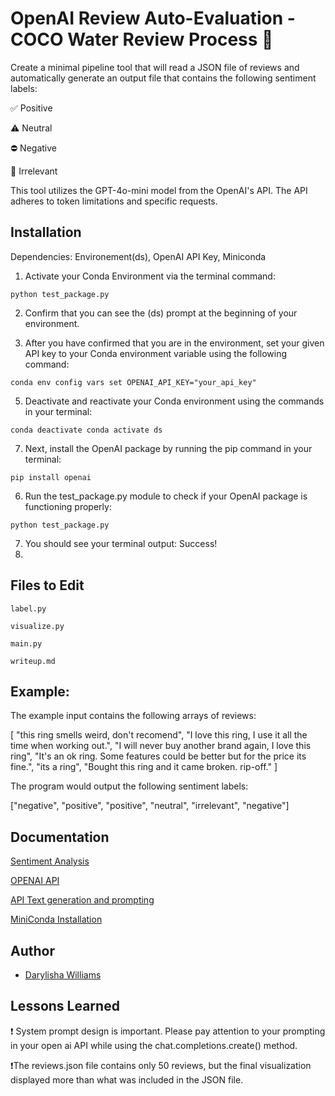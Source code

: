 
# OpenAI Review Auto-Evaluation - COCO Water Review Process 🚰

Create a minimal pipeline tool that will read a JSON file of reviews and automatically generate an output file that contains the following sentiment labels: 

✅ Positive

⚠️ Neutral

⛔ Negative

🚫 Irrelevant

This tool utilizes the GPT-4o-mini model from the OpenAI's API. The API adheres to token limitations and specific requests. 

## Installation

Dependencies: Environement(ds), OpenAI API Key, Miniconda

1) Activate your Conda Environment via the terminal command:

 ```python test_package.py ``` 

2) Confirm that you can see the (ds) prompt at the beginning of your environment. 

3) After you have confirmed that you are in the environment, set your given API key to your Conda environment variable using the following command:
   
``` conda env config vars set OPENAI_API_KEY="your_api_key" ``` 

5) Deactivate and reactivate your Conda environment using the commands in your terminal:
   
```conda deactivate conda activate ds ``` 

7) Next, install the OpenAI package by running the pip command in your terminal: 

```pip install openai ``` 

6) Run the test_package.py module to check if your OpenAI package is functioning properly: 

```python test_package.py ``` 

7) You should see your terminal output: Success!
8) 
    
## Files to Edit

```label.py ```

```visualize.py```

```main.py```

```writeup.md``` 

## Example:

The example input contains the following arrays of reviews:

[
 "this ring smells weird, don't recomend",
 "I love this ring, I use it all the time when working out.",
 "I will never buy another brand again, I love this ring",
 "It's an ok ring. Some features could be better but for the price its fine.",
 "its a ring",
 "Bought this ring and it came broken. rip-off."
]

The program would output the following sentiment labels: 

["negative", "positive", "positive", "neutral", "irrelevant", "negative"]


## Documentation

[Sentiment Analysis](https://en.wikipedia.org/wiki/Sentiment_analysis)

[OPENAI API](https://platform.openai.com/docs/libraries?desktop-os=windows&language=python)

[API Text generation and prompting](https://platform.openai.com/docs/guides/text?api-mode=responses)

[MiniConda Installation](https://platform.openai.com/docs/guides/text?api-mode=responses)


## Author

- [Darylisha Williams](https://github.com/dwilliams170)


## Lessons Learned

❗ System prompt design is important. Please pay attention to your prompting in your open ai API while using the chat.completions.create() method. 

❗The reviews.json file contains only 50 reviews, but the final visualization displayed more than what was included in the JSON file. 


